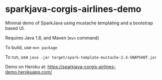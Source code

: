 # sparkjava-corgis-airlines-demo


Minimal demo of SparkJava using mustache templating and a bootstrap based UI.

Requires Java 1.8, and Maven (`mvn` command)

To build, use `mvn package`

To run, use `java -jar target/spark-template-mustache-2.4-SNAPSHOT.jar`

Demo on Heroku at: https://sparkjava-corgis-airlines-demo.herokuapp.com/
